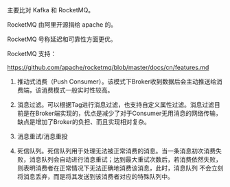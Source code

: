 

主要比对 Kafka 和 RocketMQ。


RocketMQ 由阿里开源捐给 apache 的。

RocketMQ 号称延迟和可靠性方面更优。


RocketMQ 支持：

https://github.com/apache/rocketmq/blob/master/docs/cn/features.md

1. 推动式消费（Push Consumer）。该模式下Broker收到数据后会主动推送给消费端，该消费模式一般实时性较高。


2. 消息过滤。可以根据Tag进行消息过滤，也支持自定义属性过滤。消息过滤目前是在Broker端实现的，优点是减少了对于Consumer无用消息的网络传输，缺点是增加了Broker的负担、而且实现相对复杂。

3. 消息重试/消息重投

4. 死信队列。死信队列用于处理无法被正常消费的消息。当一条消息初次消费失败，消息队列会自动进行消息重试；达到最大重试次数后，若消费依然失败，则表明消费者在正常情况下无法正确地消费该消息，此时，消息队列 不会立刻将消息丢弃，而是将其发送到该消费者对应的特殊队列中。